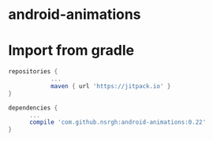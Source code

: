 # android-animations

# Import from gradle

```groovy
repositories {
			...
			maven { url 'https://jitpack.io' }
}

dependencies {
      ...
      compile 'com.github.nsrgh:android-animations:0.22'
}
```
